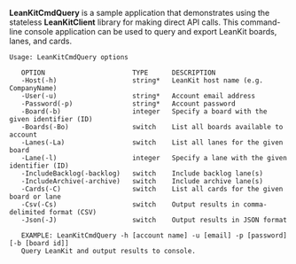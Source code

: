 **LeanKitCmdQuery** is a sample application that demonstrates using the stateless **LeanKitClient** library for making direct API calls. This command-line console application can be used to query and export LeanKit boards, lanes, and cards.

```
Usage: LeanKitCmdQuery options

   OPTION                      TYPE      DESCRIPTION
   -Host(-h)                   string*   LeanKit host name (e.g. CompanyName)
   -User(-u)                   string*   Account email address
   -Password(-p)               string*   Account password
   -Board(-b)                  integer   Specify a board with the given identifier (ID)
   -Boards(-Bo)                switch    List all boards available to account
   -Lanes(-La)                 switch    List all lanes for the given board
   -Lane(-l)                   integer   Specify a lane with the given identifier (ID)
   -IncludeBacklog(-backlog)   switch    Include backlog lane(s)
   -IncludeArchive(-archive)   switch    Include archive lane(s)
   -Cards(-C)                  switch    List all cards for the given board or lane
   -Csv(-Cs)                   switch    Output results in comma-delimited format (CSV)
   -Json(-J)                   switch    Output results in JSON format

   EXAMPLE: LeanKitCmdQuery -h [account name] -u [email] -p [password] [-b [board id]]
   Query LeanKit and output results to console.
```
